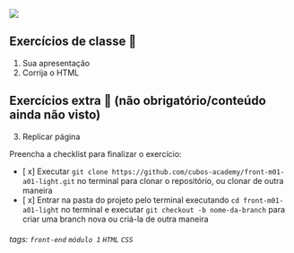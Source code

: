 ![](https://i.imgur.com/xG74tOh.png)

## Exercícios de classe 🏫

1. Sua apresentação
2. Corrija o HTML

## Exercícios extra 🌟 (não obrigatório/conteúdo ainda não visto)
3. Replicar página

Preencha a checklist para finalizar o exercício:

- [ x] Executar `git clone https://github.com/cubos-academy/front-m01-a01-light.git` no terminal para clonar o repositório, ou clonar de outra maneira
- [ x] Entrar na pasta do projeto pelo terminal executando `cd front-m01-a01-light` no terminal e executar `git checkout -b nome-da-branch` para criar uma branch nova ou criá-la de outra maneira

###### tags: `front-end` `módulo 1` `HTML` `CSS`
